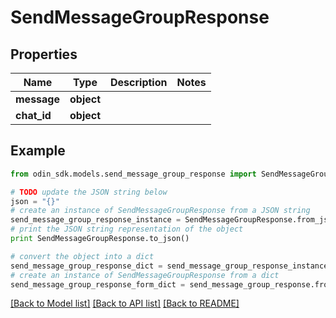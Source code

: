 # SendMessageGroupResponse


## Properties

Name | Type | Description | Notes
------------ | ------------- | ------------- | -------------
**message** | **object** |  | 
**chat_id** | **object** |  | 

## Example

```python
from odin_sdk.models.send_message_group_response import SendMessageGroupResponse

# TODO update the JSON string below
json = "{}"
# create an instance of SendMessageGroupResponse from a JSON string
send_message_group_response_instance = SendMessageGroupResponse.from_json(json)
# print the JSON string representation of the object
print SendMessageGroupResponse.to_json()

# convert the object into a dict
send_message_group_response_dict = send_message_group_response_instance.to_dict()
# create an instance of SendMessageGroupResponse from a dict
send_message_group_response_form_dict = send_message_group_response.from_dict(send_message_group_response_dict)
```
[[Back to Model list]](../README.md#documentation-for-models) [[Back to API list]](../README.md#documentation-for-api-endpoints) [[Back to README]](../README.md)


